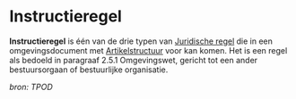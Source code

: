 # Instructieregel

**Instructieregel** is één van de drie typen van [Juridische regel](#begrip-juridische-regel) die in een omgevingsdocument met [Artikelstructuur](#begrip-artikelstructuur) 
voor kan komen. Het is een regel als bedoeld in paragraaf 2.5.1 Omgevingswet, gericht tot een ander bestuursorgaan of bestuurlijke organisatie.

*bron: TPOD*
